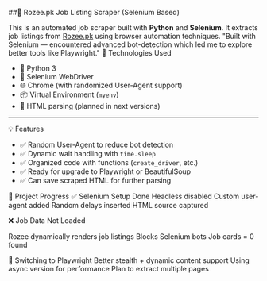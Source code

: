 ##📄 Rozee.pk Job Listing Scraper (Selenium Based)

This is an automated job scraper built with **Python** and **Selenium**. It extracts job listings from [Rozee.pk](https://www.rozee.pk) using browser automation techniques.
"Built with Selenium — encountered advanced bot-detection which led me to explore better tools like Playwright."
🔧 Technologies Used

- 🐍 Python 3
- 🧪 Selenium WebDriver
- 🌐 Chrome (with randomized User-Agent support)
- 📦 Virtual Environment (`myenv`)
- 📝 HTML parsing (planned in next versions)

---
💡 Features

- ✅ Random User-Agent to reduce bot detection
- ✅ Dynamic wait handling with `time.sleep`
- ✅ Organized code with functions (`create_driver`, etc.)
- ✅ Ready for upgrade to Playwright or BeautifulSoup
- ✅ Can save scraped HTML for further parsing

📌 Project Progress
✅ Selenium Setup Done
Headless disabled
Custom user-agent added
Random delays inserted
HTML source captured

❌ Job Data Not Loaded

Rozee dynamically renders job listings
Blocks Selenium bots
Job cards = 0 found

🔄 Switching to Playwright
Better stealth + dynamic content support
Using async version for performance
Plan to extract multiple pages
